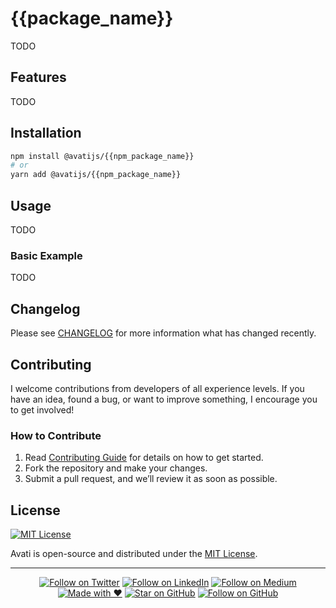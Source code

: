 #  {{package_name}} 
TODO
 
## Features
TODO

## Installation

```bash
npm install @avatijs/{{npm_package_name}}
# or
yarn add @avatijs/{{npm_package_name}}
```

## Usage
TODO

### Basic Example
TODO 

## Changelog

Please see [CHANGELOG](./CHANGELOG.md) for more information what has changed recently.

## Contributing

I welcome contributions from developers of all experience levels. If you have an idea, found a bug, or want to improve something, I encourage you to get involved!

### How to Contribute
1. Read [Contributing Guide](https://github.com/KhaledSMQ/avati/blob/master/Contributing.md) for details on how to get started.
2. Fork the repository and make your changes.
3. Submit a pull request, and we’ll review it as soon as possible.

## License

[![MIT License](https://img.shields.io/badge/license-MIT-blue.svg)](https://github.com/KhaledSMQ/avati/blob/master/LICENSE)

Avati is open-source and distributed under the [MIT License](https://github.com/KhaledSMQ/avati/blob/master/LICENSE).

---
<div align="center">

[![Follow on Twitter](https://img.shields.io/twitter/follow/KhaledSMQ.svg?style=social)](https://x.com/khaledsmq_)
[![Follow on LinkedIn](https://img.shields.io/badge/LinkedIn-Connect-blue.svg)](https://www.linkedin.com/in/khaledsmq/)
[![Follow on Medium](https://img.shields.io/badge/Medium-Follow-black.svg)](https://medium.com/@khaled.smq)
[![Made with ❤️](https://img.shields.io/badge/Made%20with-❤️-red.svg)](https://github.com/KhaledSMQ)
[![Star on GitHub](https://img.shields.io/github/stars/KhaledSMQ/avati.svg?style=social)](https://github.com/KhaledSMQ/avati/stargazers)
[![Follow on GitHub](https://img.shields.io/github/followers/KhaledSMQ.svg?style=social&label=Follow)](https://github.com/KhaledSMQ)

</div>
